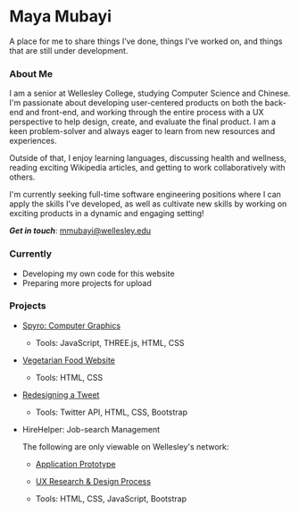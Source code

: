 # Maya Mubayi

<p> A place for me to share things I’ve done, things I’ve worked on, and things that are still under development. </p>

### About Me
I am a senior at Wellesley College, studying Computer Science and Chinese. I'm passionate about developing user-centered products on both the back-end and front-end, and working through the entire process with a UX perspective to help design, create, and evaluate the final product. I am a keen problem-solver and always eager to learn from new resources and experiences.

Outside of that, I enjoy learning languages, discussing health and wellness, reading exciting Wikipedia articles, and getting to work collaboratively with others.

I'm currently seeking full-time software engineering positions where I can apply the skills I've developed, as well as cultivate new skills by working on exciting products in a dynamic and engaging setting! 

**_Get in touch_**: mmubayi@wellesley.edu

### Currently 
* Developing my own code for this website
* Preparing more projects for upload

### Projects
* [Spyro: Computer Graphics](./spyro-graphics)
  * Tools: JavaScript, THREE.js, HTML, CSS

* [Vegetarian Food Website](./food-website)
  * Tools: HTML, CSS

* [Redesigning a Tweet](./tweet-redesign)
  * Tools: Twitter API, HTML, CSS, Bootstrap

* HireHelper: Job-search Management
   
   The following are only viewable on Wellesley's network:

   * [Application Prototype](http://cs.wellesley.edu/~hirehelper/HireHelper/Landing.html)
   
   * [UX Research & Design Process](http://cs.wellesley.edu/~hirehelper/team-site/teamsite.html)
   
   * Tools: HTML, CSS, JavaScript, Bootstrap
